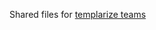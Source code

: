 Shared files for [templarize teams](https://templarize.com)

<!-- 
The team's logo is made in reference to the Japanese flag and is identical in position and size (there is some misalignment due to the additional space around the logo).
The developer also lives in Japan!
So we might be happier if you contact us in Japanese. (It's okay to use English, but it might be strange because of the translation.)
-->

